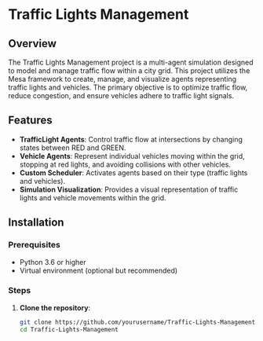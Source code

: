 # Traffic Lights Management

## Overview

The Traffic Lights Management project is a multi-agent simulation designed to model and manage traffic flow within a city grid. This project utilizes the Mesa framework to create, manage, and visualize agents representing traffic lights and vehicles. The primary objective is to optimize traffic flow, reduce congestion, and ensure vehicles adhere to traffic light signals.

## Features

- **TrafficLight Agents**: Control traffic flow at intersections by changing states between RED and GREEN.
- **Vehicle Agents**: Represent individual vehicles moving within the grid, stopping at red lights, and avoiding collisions with other vehicles.
- **Custom Scheduler**: Activates agents based on their type (traffic lights and vehicles).
- **Simulation Visualization**: Provides a visual representation of traffic lights and vehicle movements within the grid.

## Installation

### Prerequisites

- Python 3.6 or higher
- Virtual environment (optional but recommended)

### Steps

1. **Clone the repository**:

   ```sh
   git clone https://github.com/yourusername/Traffic-Lights-Management.git
   cd Traffic-Lights-Management
   ```
